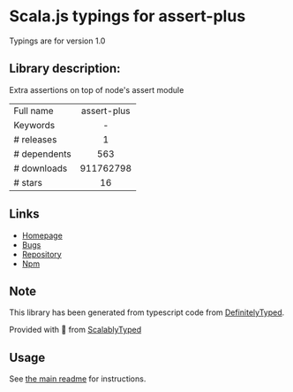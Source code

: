 
# Scala.js typings for assert-plus

Typings are for version 1.0

## Library description:
Extra assertions on top of node's assert module

|                    |                 |
| ------------------ | :-------------: |
| Full name          | assert-plus |
| Keywords           | - |
| # releases         | 1 |
| # dependents       | 563 |
| # downloads        | 911762798 |
| # stars            | 16 |

## Links
- [Homepage](https://github.com/mcavage/node-assert-plus#readme)
- [Bugs](https://github.com/mcavage/node-assert-plus/issues)
- [Repository](https://github.com/mcavage/node-assert-plus)
- [Npm](https://www.npmjs.com/package/assert-plus)
    


## Note
This library has been generated from typescript code from [DefinitelyTyped](https://definitelytyped.org).

Provided with :purple_heart: from [ScalablyTyped](https://github.com/oyvindberg/ScalablyTyped)

## Usage
See [the main readme](../../readme.md) for instructions.


